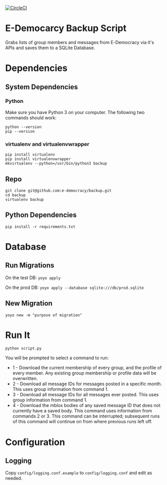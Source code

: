[![CircleCI](https://circleci.com/gh/e-democracy/backup/tree/master.svg?style=svg)](https://circleci.com/gh/e-democracy/backup/tree/master)

E-Democarcy Backup Script
=========================

Grabs lists of group members and messages from E-Democracy via it's APIs and saves them to a SQLite Database.

# Dependencies

## System Dependencies

### Python

Make sure you have Python 3 on your computer. The following two commands should work:

```
python --version
pip --version
```

### virtualenv and virtualenvwrapper

```
pip install virtualenv
pip install virtualenvwrapper
mkvirtualenv --python=/usr/bin/python3 backup
```


## Repo

```
git clone git@github.com:e-democracy/backup.git
cd backup 
virtualenv backup 
```

## Python Dependencies

```
pip install -r requirements.txt
```

# Database

## Run Migrations

On the test DB: `yoyo apply`

On the prod DB: `yoyo apply --database sqlite:///db/prod.sqlite`

## New Migration

```
yoyo new -m "purpose of migration"
```

# Run It

```
python script.py
```

You will be prompted to select a command to run:

* 1 - Download the current membership of every group, and the profile of every member. Any existing group membership or profile data will be overwritten.
* 2 - Download all message IDs for messages posted in a specific month. This uses group information from command 1.
* 3 - Download all message IDs for all messages ever posted. This uses group information from command 1.
* 4 - Download the mblox bodies of any saved message ID that does not currently have a saved body. This command uses information from commands 2 or 3.
      This command can be interrupted; subsequent runs of this command will continue on from where previous runs left off.

# Configuration

## Logging

Copy `config/logging.conf.example` to `config/logging.conf` and edit as needed.
